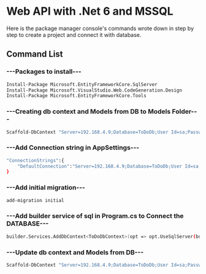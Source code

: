 
# Web API with .Net 6 and MSSQL

Here is the package manager console's commands wrote down
in step by step to create a project and connect it with database.


## Command List

### ---Packages to install---

```bash
Install-Package Microsoft.EntityFrameworkCore.SqlServer
Install-Package Microsoft.VisualStudio.Web.CodeGeneration.Design
Install-Package Microsoft.EntityFrameworkCore.Tools
```

### ---Creating db context and Models from DB to Models Folder---

```bash
Scaffold-DbContext "Server=192.168.4.9;Database=ToDoDb;User Id=sa;Password=sql@123;Trusted_Connection=True; TrustServerCertificate=True; Integrated Security=False;" Microsoft.EntityFrameworkCore.SqlServer -OutputDir Models
```

### ---Add Connection string in AppSettings---

```bash
"ConnectionStrings":{
	"DefaultConnection":"Server=192.168.4.9;Database=ToDoDb;User Id=sa;Password=sql@123;Trusted_Connection=True;Integrated Security=False;"
}

```

### ---Add initial migration---

```bash
add-migration initial
```

### ---Add builder service of sql in Program.cs to Connect the DATABASE---

```bash
builder.Services.AddDbContext<ToDoDbContext>(opt => opt.UseSqlServer(builder.Configuration.GetConnectionString("DefaultConnection")));
```

### ---Update db context and Models from DB---
```bash
Scaffold-DbContext "Server=192.168.4.9;Database=ToDoDb;User Id=sa;Password=sql@123;Trusted_Connection=True;Integrated Security=False;" Microsoft.EntityFrameworkCore.SqlServer -NoPluralize -force -OutputDir Models
```
